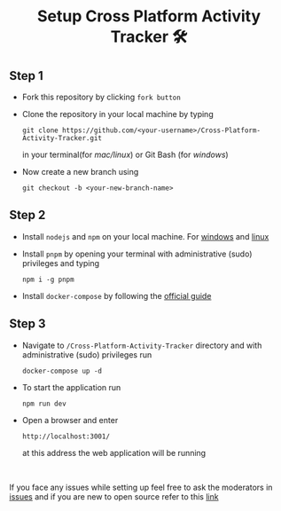 <h1 align="center"> Setup Cross Platform Activity Tracker
 🛠️</h1>

## Step 1

- Fork this repository by clicking `fork button`

- Clone the repository in your local machine by typing 
    ```
    git clone https://github.com/<your-username>/Cross-Platform-Activity-Tracker.git
    ``` 
    in your terminal(for _mac/linux_) or Git Bash (for _windows_)

- Now create a new branch using 
    ```
    git checkout -b <your-new-branch-name>
    ```

## Step 2

- Install `nodejs` and `npm` on your local machine. For [windows](https://www.geeksforgeeks.org/installation-of-node-js-on-windows/) and [linux](https://www.digitalocean.com/community/tutorials/how-to-install-node-js-on-ubuntu-20-04)
- Install `pnpm` by opening your terminal with administrative (sudo) privileges and typing 
    ```
    npm i -g pnpm
    ``` 

- Install `docker-compose` by following the [official guide](https://docs.docker.com/compose/install/)

## Step 3
- Navigate to `/Cross-Platform-Activity-Tracker` directory and with administrative (sudo) privileges run 
    ```
    docker-compose up -d
    ```

- To start the application run 
    ```
    npm run dev
    ```
- Open a browser and enter 
    ```
    http://localhost:3001/
    ``` 
    at this address the web application will be running

</br>

If you face any issues while setting up feel free to ask the moderators in [issues](https://github.com/OpenLake/Cross-Platform-Activity-Tracker/issues) and if you are new to open source refer to this [link](https://github.com/firstcontributions/first-contributions)
